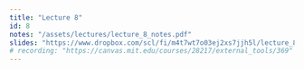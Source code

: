 ```yaml
---
title: "Lecture 8"
id: 8
notes: "/assets/lectures/lecture_8_notes.pdf"
slides: "https://www.dropbox.com/scl/fi/m4t7wt7o03ej2xs7jjh5l/lecture_8_slides.pdf?rlkey=lw7bqw7f6ep4x7eeze3scsu94&st=vrra3kkm&dl=0"
# recording: "https://canvas.mit.edu/courses/28217/external_tools/369"
---
```

